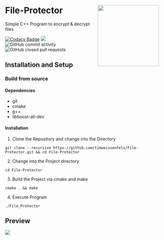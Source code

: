 # File-Protector <img align="right" width="200" height="200" src="https://user-images.githubusercontent.com/32968964/129413089-6e66762e-de7e-4d2c-9a80-6eeea6d3cf24.png">

Simple C++ Program to encrypt &amp; decrypt files 

[![Codacy Badge](https://app.codacy.com/project/badge/Grade/1f013839ceb944bbb82128a0338816b3)](https://www.codacy.com/gh/timweissenfels/File-Protector/dashboard?utm_source=github.com&amp;utm_medium=referral&amp;utm_content=timweissenfels/File-Protector&amp;utm_campaign=Badge_Grade)
![](https://img.shields.io/github/issues/timweissenfels/File-Protector?style=flat)
![GitHub commit activity](https://img.shields.io/github/commit-activity/m/timweissenfels/File-Protector?style=flatt)
![GitHub closed pull requests](https://img.shields.io/github/issues-pr-closed-raw/timweissenfels/File-Protector?style=flatt)

## Installation and Setup

### Build from source

#### Dependencies
- git
- cmake
- g++
- libboost-all-dev

#### Installation

1. Clone the Repository and change into the Directory

`` git clone --recursive https://github.com/timweissenfels/File-Protector.git && cd File-Protector ``

2. Change into the Project directory

`` cd File-Protector ``

3. Build the Project via cmake and make

`` cmake . && make ``

4. Execute Program
 
`` ./File_Protector ``


## Preview

![](https://media.discordapp.net/attachments/318055119302295552/871110321803251792/Unbenannt.png?width=1569&height=984)
